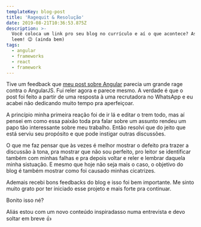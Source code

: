 ```yaml
---
templateKey: blog-post
title: 'Ragequit & Resolução'
date: 2019-08-21T10:36:53.875Z
description: >-
  Você coloca um link pro seu blog no currículo e aí o que acontece? As pessoas
  leem! 😉 (ainda bem)
tags:
  - angular
  - frameworks
  - react
  - framework
---
```


Tive um feedback que
[meu post sobre Angular](/2019-08-21-por-que-nao-escolher-angular) parecia um
grande rage contra o AngularJS. Fui reler agora e parece mesmo. A verdade é que
o post foi feito a partir de uma resposta à uma recrutadora no WhatsApp e eu
acabei não dedicando muito tempo pra aperfeiçoar.

A princípio minha primeira reação foi de ir lá e editar o trem todo, mas aí
pensei em como essa paixão toda pra falar sobre um assunto rendeu um papo tão
interessante sobre meu trabalho. Então resolvi que do jeito que está serviu seu
propósito e que pode instigar outras discussões.

O que me faz pensar que às vezes é melhor mostrar o defeito pra trazer a
discussão à tona, pra mostrar que não sou perfeito, pro leitor se identificar
também com minhas falhas e pra depois voltar e reler e lembrar daquela minha
sistuação. E mesmo que hoje não seja mais o caso, o objetivo do blog é também
mostrar como foi causado minhas cicatrizes.

Ademais recebi bons feedbacks do blog e isso foi bem importante. Me sinto muito
grato por ter iniciado esse projeto e mais forte pra continuar.

Bonito isso né?

Aliás estou com um novo conteúdo inspiradasso numa entrevista e devo soltar
em breve 👍
